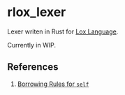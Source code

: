 # rlox_lexer

Lexer writen in Rust for [Lox Language](https://craftinginterpreters.com/).

Currently in WIP.

## References

1. [Borrowing Rules for `self`](https://users.rust-lang.org/t/borrowing-rules-about-self/69451/2)